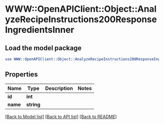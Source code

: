 # WWW::OpenAPIClient::Object::AnalyzeRecipeInstructions200ResponseIngredientsInner

## Load the model package
```perl
use WWW::OpenAPIClient::Object::AnalyzeRecipeInstructions200ResponseIngredientsInner;
```

## Properties
Name | Type | Description | Notes
------------ | ------------- | ------------- | -------------
**id** | **int** |  | 
**name** | **string** |  | 

[[Back to Model list]](../README.md#documentation-for-models) [[Back to API list]](../README.md#documentation-for-api-endpoints) [[Back to README]](../README.md)


